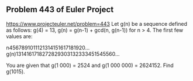 ## Problem 443 of Euler Project 
https://www.projecteuler.net/problem=443
Let g(n) be a sequence defined as follows:
g(4) = 13,
g(n) = g(n-1) + gcd(n, g(n-1)) for n > 4.
The first few values are:

n4567891011121314151617181920...
g(n)1314161718272829303132333451545560...

You are given that g(1 000) = 2524 and g(1 000 000) = 2624152.
Find g(1015).